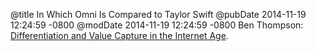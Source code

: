 @title In Which Omni Is Compared to Taylor Swift
@pubDate 2014-11-19 12:24:59 -0800
@modDate 2014-11-19 12:24:59 -0800
Ben Thompson: <a href="http://stratechery.com/2014/differentiation-value-creation-internet-age/">Differentiation and Value Capture in the Internet Age</a>.
